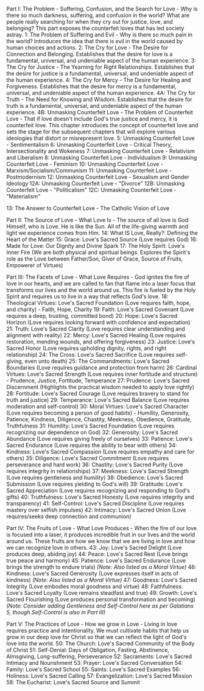 Part I: The Problem - Suffering, Confusion, and the Search for Love - Why is there so much darkness, suffering, and confusion in the world? What are people really searching for when they cry out for justice, love, and belonging? This part exposes the counterfeit loves that has led society astray.
1: The Problem of Suffering and Evil - Why is there so much pain in the world? Introduces the idea that there is evil in the world caused by human choices and actions.
2: The Cry for Love - The Desire for Connection and Belonging. Establishes that the desire for love is a fundamental, universal, and undeniable aspect of the human experience.
3: The Cry for Justice - The Yearning for Right Relationships. Establishes that the desire for justice is a fundamental, universal, and undeniable aspect of the human experience.
4: The Cry for Mercy - The Desire for Healing and Forgiveness. Establishes that the desire for mercy is a fundamental, universal, and undeniable aspect of the human experience.
4A: The Cry for Truth - The Need for Knowing and Wisdom. Establishes that the desire for truth is a fundamental, universal, and undeniable aspect of the human experience.
4B: Unmasking Counterfeit Love - The Problem of Counterfeit Love - That if love doesn't include God's true justice and mercy, it is counterfeit love. This chapter introduces the concept of counterfeit love and sets the stage for the subsequent chapters that will explore various ideologies that distort or misrepresent love.
5: Unmasking Counterfeit Love - Sentimentalism
6: Unmasking Counterfeit Love - Critical Theory, Intersectionality and Wokeness
7: Unmasking Counterfeit Love - Relativism and Liberalism
8: Unmasking Counterfeit Love - Individualism
9: Unmasking Counterfeit Love - Feminism
10: Unmasking Counterfeit Love - Marxism/Socialism/Communism
11: Unmasking Counterfeit Love - Postmodernism
12: Unmasking Counterfeit Love - Sexualism and Gender Ideology
12A: Unmasking Counterfeit Love - "Divorce"
12B: Unmasking Counterfeit Love - "Politicalism"
12C: Unmasking Counterfeit Love - "Materialism"

13: The Answer to Counterfeit Love - The Catholic Vision of Love

Part II: The Source of Love - What Love Is - The source of all love is God Himself, who is Love. He is like the Sun. All of the life-giving warmth and light we experience comes from Him.
14: What IS Love, Really?: Defining the Heart of the Matter
15: Grace: Love's Sacred Source (Love requires God)
16: Made for Love: Our Dignity and Divine Spark
17: The Holy Spirit: Love's Inner Fire (We are both physical and spiritual beings. Explores the Spirit's role as the Love between Father/Son, Giver of Grace, Source of Fruits, Empowerer of Virtues)

Part III: The Facets of Love - What Love Requires - God ignites the fire of love in our hearts, and we are called to fan that flame into a laser focus that transforms our lives and the world around us. This fire is fueled by the Holy Spirit and requires us to live in a way that reflects God's love.
18: Theological Virtues: Love's Sacred Foundation (Love requires faith, hope, and charity) - Faith, Hope, Charity
19: Faith: Love's Sacred Covenant (Love requires a deep, trusting, committed bond)
20: Hope: Love's Sacred Horizon (Love requires looking forward with confidence and expectation)
21: Truth: Love's Sacred Clarity (Love requires clear understanding and alignment with reality)
22: Mercy: Love's Sacred Healing (Love requires restoration, mending wounds, and offering forgiveness)
23: Justice: Love's Sacred Honor (Love requires upholding dignity, rights, and right relationship)
24: The Cross: Love's Sacred Sacrifice (Love requires self-giving, even unto death)
25: The Commandments: Love's Sacred Boundaries (Love requires guidance and protection from harm)
26: Cardinal Virtues: Love's Sacred Strength (Love requires inner fortitude and structure) - Prudence, Justice, Fortitude, Temperance
27: Prudence: Love's Sacred Discernment (Highlights the practical wisdom needed to apply love rightly)
28: Fortitude: Love's Sacred Courage (Love requires bravery to stand for truth and justice)
29: Temperance: Love's Sacred Balance (Love requires moderation and self-control)
30: Moral Virtues: Love's Sacred Character (Love requires becoming a person of good habits) - Humility, Generosity, Patience, Kindness, Diligence, Chastity, Meekness, Obedience, Gratitude, Truthfulness
31: Humility: Love's Sacred Foundation (Love requires recognizing our dependence on God)
32: Generosity: Love's Sacred Abundance (Love requires giving freely of ourselves)
33: Patience: Love's Sacred Endurance (Love requires the ability to bear with others)
34: Kindness: Love's Sacred Compassion (Love requires empathy and care for others)
35: Diligence: Love's Sacred Commitment (Love requires perseverance and hard work)
36: Chastity: Love's Sacred Purity (Love requires integrity in relationships)
37: Meekness: Love's Sacred Strength (Love requires gentleness and humility)
38: Obedience: Love's Sacred Submission (Love requires yielding to God's will)
39: Gratitude: Love's Sacred Appreciation (Love requires recognizing and responding to God's gifts)
40: Truthfulness: Love's Sacred Honesty (Love requires integrity and transparency)
41: Self-Control: Love's Sacred Discipline (Love requires mastery over selfish impulses)
42: Intimacy: Love's Sacred Union (Love requires/seeks deep connection and communion)

Part IV: The Fruits of Love - What Love Produces - When the fire of our love is focused into a laser, it produces incredible fruit in our lives and the world around us. These fruits are how we know that we are living in love and how we can recognize love in others.
43: Joy: Love's Sacred Delight (Love produces deep, abiding joy)
44: Peace: Love's Sacred Rest (Love brings true peace and harmony)
45: Patience: Love's Sacred Endurance (Love brings the strength to endure trials) *(Note: Also listed as a Moral Virtue)*
46: Kindness: Love's Sacred Generosity (Love expresses itself in acts of kindness) *(Note: Also listed as a Moral Virtue)*
47: Goodness: Love's Sacred Integrity (Love embodies moral goodness and virtue)
48: Faithfulness: Love's Sacred Loyalty (Love remains steadfast and true)
49: Growth: Love's Sacred Flourishing (Love produces personal transformation and becoming)
*(Note: Consider adding Gentleness and Self-Control here as per Galatians 5, though Self-Control is also in Part III)*

Part V: The Practices of Love - How we grow in Love - Living in love requires practice and intentionality. We must cultivate habits that help us grow in our deep love for Christ so that we can reflect the light of God's love into the world.
50: The Church: Love's Sacred Community of the Body of Christ
51: Self-Denial: Days of Obligation, Fasting, Abstinence, Almsgiving, Long-suffering, Perseverance
52: Sacraments: Love's Sacred Intimacy and Nourishment
53: Prayer: Love's Sacred Conversation
54: Family: Love's Sacred School
55: Saints: Love's Sacred Examples
56: Holiness: Love's Sacred Calling
57: Evangelization: Love's Sacred Mission
58: The Eucharist: Love's Sacred Source and Summit
